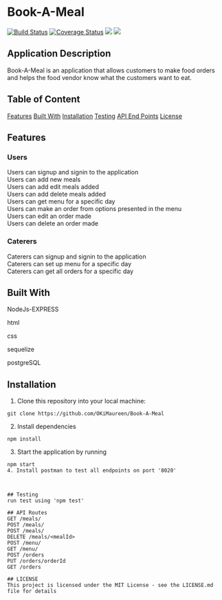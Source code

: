 # Book-A-Meal
[![Build Status](https://travis-ci.org/OKiMaureen/Book-A-Meal.svg?branch=ci-coverage)](https://travis-ci.org/OKiMaureen/Book-A-Meal) [![Coverage Status](https://coveralls.io/repos/github/OKiMaureen/Book-A-Meal/badge.svg?branch=ci-coverage)](https://coveralls.io/github/OKiMaureen/Book-A-Meal.svg?branch=ci-coverage) 
<a href="https://codeclimate.com/github/OKiMaureen/Book-A-Meal/maintainability"><img src="https://api.codeclimate.com/v1/badges/28db66ae72040322f0f5/maintainability" /></a>
<a href="https://codeclimate.com/github/OKiMaureen/Book-A-Meal/test_coverage"><img src="https://api.codeclimate.com/v1/badges/28db66ae72040322f0f5/test_coverage" /></a>


## Application Description
Book-A-Meal is an application that allows customers to make food orders and helps the food
vendor know what the customers want to eat.

 
## Table of Content

 [Features](#features)
 [Built With](#built-with)
 [Installation](#installation)
 [Testing](#testing)
 [API End Points](#api-end-points)
 [License](#lincense)

## Features

###  Users

Users can signup and signin to the application<br/>
Users can add new meals<br/>
Users can add edit meals added<br/>
Users can add delete meals added<br/>
Users can get menu for a specific day<br/>
Users can make an order from options presented in the menu<br/>
Users can edit an order made<br/>
Users can delete an order made<br/>

### Caterers
Caterers can signup and signin to the application<br/>
Caterers can set up menu for a specific day<br/>
Caterers can get all orders for a specific day<br/>


## Built With

NodeJs-EXPRESS

html

css

sequelize

postgreSQL

## Installation
1. Clone this repository into your local machine:
```
git clone https://github.com/OKiMaureen/Book-A-Meal
```
2. Install dependencies
```
npm install
```
3. Start the application by running
```
npm start
4. Install postman to test all endpoints on port '8020'



## Testing
run test using 'npm test'

## API Routes
GET /meals/
POST /meals/
POST /meals/
DELETE /meals/<mealId>
POST /menu/ 
GET /menu/ 
POST /orders 
PUT /orders/orderId 
GET /orders 

## LICENSE
This project is licensed under the MIT License - see the LICENSE.md file for details